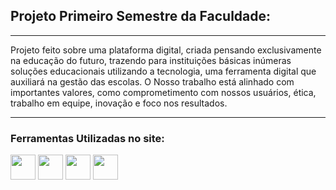 
<h2> Projeto Primeiro Semestre da Faculdade: </h2>

<hr>

<p> Projeto feito sobre uma plataforma digital, criada pensando exclusivamente na educação do futuro, trazendo para instituições básicas inúmeras soluções educacionais utilizando a tecnologia, uma ferramenta digital que auxiliará na gestão das escolas. O Nosso trabalho está alinhado com importantes valores, como comprometimento com nossos usuários, ética, trabalho em equipe, inovação e foco nos resultados. </p>

<hr>

<div>
  <h3>Ferramentas Utilizadas no site: </h3>
<img height="40" width="40" src="https://cdn.jsdelivr.net/gh/devicons/devicon/icons/html5/html5-original.svg"/>
<img height="40" width="40" src="https://cdn.jsdelivr.net/gh/devicons/devicon/icons/css3/css3-original.svg" />
<img height="40" width="40" src="https://cdn.jsdelivr.net/gh/devicons/devicon/icons/bootstrap/bootstrap-original.svg" />
<img height="40" width="40" src="https://cdn.jsdelivr.net/gh/devicons/devicon/icons/vscode/vscode-original.svg" />
</div>
